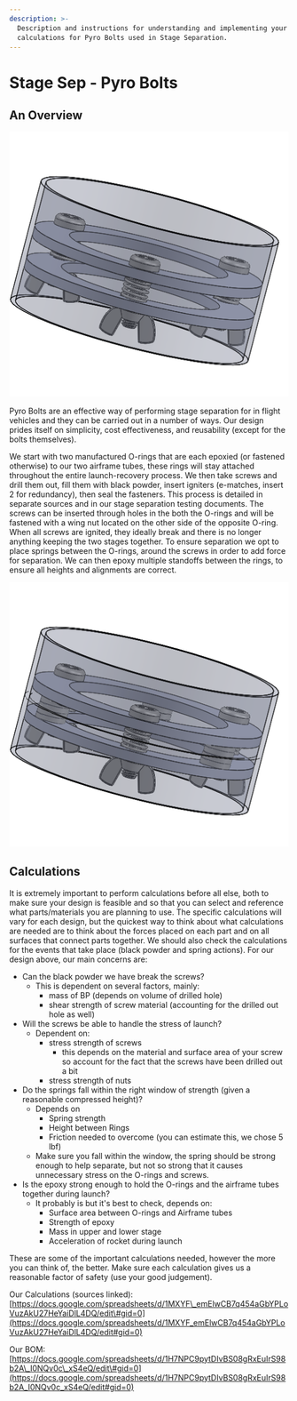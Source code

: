 ```yaml
---
description: >-
  Description and instructions for understanding and implementing your own
  calculations for Pyro Bolts used in Stage Separation.
---
```


# Stage Sep - Pyro Bolts

## An Overview

![Le Pyro Bolts \(separate stages not shown\)](../../.gitbook/assets/pyro-bolts.png)

Pyro Bolts are an effective way of performing stage separation for in flight vehicles and they can be carried out in a number of ways. Our design prides itself on simplicity, cost effectiveness, and reusability \(except for the bolts themselves\).

We start with two manufactured O-rings that are each epoxied \(or fastened otherwise\) to our two airframe tubes, these rings will stay attached throughout the entire launch-recovery process. We then take screws and drill them out, fill them with black powder, insert igniters \(e-matches, insert 2 for redundancy\), then seal the fasteners. This process is detailed in separate sources and in our stage separation testing documents. The screws can be inserted through holes in the both the O-rings and will be fastened with a wing nut located on the other side of the opposite O-ring. When all screws are ignited, they ideally break and there is no longer anything keeping the two stages together. To ensure separation we opt to place springs between the O-rings, around the screws in order to add force for separation. We can then epoxy multiple standoffs between the rings, to ensure all heights and alignments are correct.

![Pyro Bolts, pictured with standoffs and separate airframe tubes](../../.gitbook/assets/pyro-bolts-edited.png)

## Calculations

It is extremely important to perform calculations before all else, both to make sure your design is feasible and so that you can select and reference what parts/materials you are planning to use. The specific calculations will vary for each design, but the quickest way to think about what calculations are needed are to think about the forces placed on each part and on all surfaces that connect parts together. We should also check the calculations for the events that take place \(black powder and spring actions\). For our design above, our main concerns are:

* Can the black powder we have break the screws?
  * This is dependent on several factors, mainly:
    * mass of BP \(depends on volume of drilled hole\)
    * shear strength of screw material \(accounting for the drilled out hole as well\)
* Will the screws be able to handle the stress of launch?
  * Dependent on:
    * stress strength of screws
      * this depends on the material and surface area of your screw so account for the fact that the screws have been drilled out a bit
    * stress strength of nuts
* Do the springs fall within the right window of strength \(given a reasonable compressed height\)?
  * Depends on
    * Spring strength
    * Height between Rings
    * Friction needed to overcome \(you can estimate this, we chose 5 lbf\)
  * Make sure you fall within the window, the spring should be strong enough to help separate, but not so strong that it causes unnecessary stress on the O-rings and screws.
* Is the epoxy strong enough to hold the O-rings and the airframe tubes together during launch?
  * It probably is but it's best to check, depends on:
    * Surface area between O-rings and Airframe tubes
    * Strength of epoxy
    * Mass in upper and lower stage
    * Acceleration of rocket during launch

These are some of the important calculations needed, however the more you can think of, the better. Make sure each calculation gives us a reasonable factor of safety \(use your good judgement\).

Our Calculations \(sources linked\): [https://docs.google.com/spreadsheets/d/1MXYF\_emElwCB7q454aGbYPLoVuzAkU27HeYaiDlL4DQ/edit\#gid=0](https://docs.google.com/spreadsheets/d/1MXYF_emElwCB7q454aGbYPLoVuzAkU27HeYaiDlL4DQ/edit#gid=0)

Our BOM: [https://docs.google.com/spreadsheets/d/1H7NPC9pytDIvBS08gRxEuIrS98b2A\_I0NQv0c\_xS4eQ/edit\#gid=0](https://docs.google.com/spreadsheets/d/1H7NPC9pytDIvBS08gRxEuIrS98b2A_I0NQv0c_xS4eQ/edit#gid=0)





